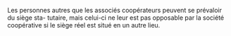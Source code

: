 Les personnes autres que les associés coopérateurs peuvent se prévaloir du siège sta- tutaire, mais celui-ci ne leur est pas opposable par la société coopérative si le siège réel est situé en un autre lieu.